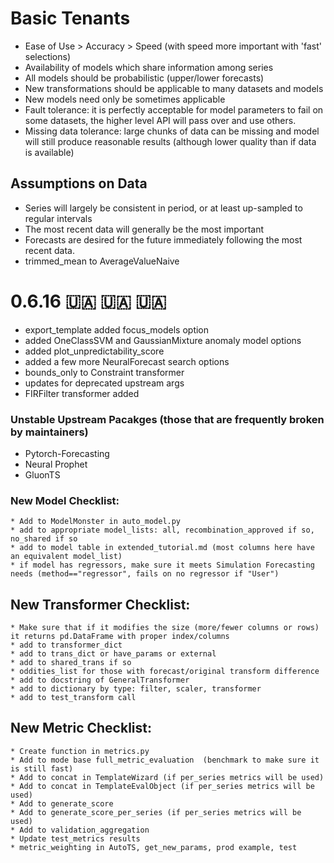 # Basic Tenants
* Ease of Use > Accuracy > Speed (with speed more important with 'fast' selections)
* Availability of models which share information among series
* All models should be probabilistic (upper/lower forecasts)
* New transformations should be applicable to many datasets and models
* New models need only be sometimes applicable
* Fault tolerance: it is perfectly acceptable for model parameters to fail on some datasets, the higher level API will pass over and use others.
* Missing data tolerance: large chunks of data can be missing and model will still produce reasonable results (although lower quality than if data is available)

## Assumptions on Data
* Series will largely be consistent in period, or at least up-sampled to regular intervals
* The most recent data will generally be the most important
* Forecasts are desired for the future immediately following the most recent data.
* trimmed_mean to AverageValueNaive

# 0.6.16 🇺🇦 🇺🇦 🇺🇦
* export_template added focus_models option
* added OneClassSVM and GaussianMixture anomaly model options
* added plot_unpredictability_score
* added a few more NeuralForecast search options
* bounds_only to Constraint transformer
* updates for deprecated upstream args
* FIRFilter transformer added

### Unstable Upstream Pacakges (those that are frequently broken by maintainers)
* Pytorch-Forecasting
* Neural Prophet
* GluonTS

### New Model Checklist:
	* Add to ModelMonster in auto_model.py
	* add to appropriate model_lists: all, recombination_approved if so, no_shared if so
	* add to model table in extended_tutorial.md (most columns here have an equivalent model_list)
	* if model has regressors, make sure it meets Simulation Forecasting needs (method=="regressor", fails on no regressor if "User")

## New Transformer Checklist:
	* Make sure that if it modifies the size (more/fewer columns or rows) it returns pd.DataFrame with proper index/columns
	* add to transformer_dict
	* add to trans_dict or have_params or external
	* add to shared_trans if so
	* oddities_list for those with forecast/original transform difference
	* add to docstring of GeneralTransformer
	* add to dictionary by type: filter, scaler, transformer
	* add to test_transform call

## New Metric Checklist:
	* Create function in metrics.py
	* Add to mode base full_metric_evaluation  (benchmark to make sure it is still fast)
	* Add to concat in TemplateWizard (if per_series metrics will be used)
	* Add to concat in TemplateEvalObject (if per_series metrics will be used)
	* Add to generate_score
	* Add to generate_score_per_series (if per_series metrics will be used)
	* Add to validation_aggregation
	* Update test_metrics results
	* metric_weighting in AutoTS, get_new_params, prod example, test
